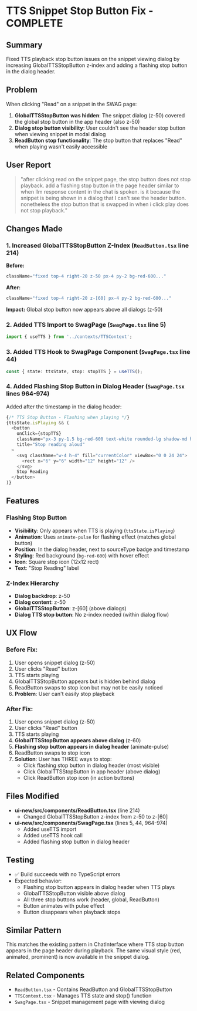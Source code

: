 # TTS Snippet Stop Button Fix - COMPLETE

## Summary
Fixed TTS playback stop button issues on the snippet viewing dialog by increasing GlobalTTSStopButton z-index and adding a flashing stop button in the dialog header.

## Problem
When clicking "Read" on a snippet in the SWAG page:
1. **GlobalTTSStopButton was hidden**: The snippet dialog (z-50) covered the global stop button in the app header (also z-50)
2. **Dialog stop button visibility**: User couldn't see the header stop button when viewing snippet in modal dialog
3. **ReadButton stop functionality**: The stop button that replaces "Read" when playing wasn't easily accessible

## User Report
> "after clicking read on the snippet page, the stop button does not stop playback. add a flashing stop button in the page header similar to when llm response content in the chat is spoken. is it because the snippet is being shown in a dialog that I can't see the header button. nonetheless the stop button that is swapped in when i click play does not stop playback."

## Changes Made

### 1. Increased GlobalTTSStopButton Z-Index (`ReadButton.tsx` line 214)
**Before:**
```typescript
className="fixed top-4 right-20 z-50 px-4 py-2 bg-red-600..."
```

**After:**
```typescript
className="fixed top-4 right-20 z-[60] px-4 py-2 bg-red-600..."
```

**Impact:** Global stop button now appears above all dialogs (z-50)

### 2. Added TTS Import to SwagPage (`SwagPage.tsx` line 5)
```typescript
import { useTTS } from '../contexts/TTSContext';
```

### 3. Added TTS Hook to SwagPage Component (`SwagPage.tsx` line 44)
```typescript
const { state: ttsState, stop: stopTTS } = useTTS();
```

### 4. Added Flashing Stop Button in Dialog Header (`SwagPage.tsx` lines 964-974)
Added after the timestamp in the dialog header:
```typescript
{/* TTS Stop Button - Flashing when playing */}
{ttsState.isPlaying && (
  <button
    onClick={stopTTS}
    className="px-3 py-1.5 bg-red-600 text-white rounded-lg shadow-md hover:bg-red-700 transition-colors flex items-center gap-2 animate-pulse"
    title="Stop reading aloud"
  >
    <svg className="w-4 h-4" fill="currentColor" viewBox="0 0 24 24">
      <rect x="6" y="6" width="12" height="12" />
    </svg>
    Stop Reading
  </button>
)}
```

## Features

### Flashing Stop Button
- **Visibility**: Only appears when TTS is playing (`ttsState.isPlaying`)
- **Animation**: Uses `animate-pulse` for flashing effect (matches global button)
- **Position**: In the dialog header, next to sourceType badge and timestamp
- **Styling**: Red background (`bg-red-600`) with hover effect
- **Icon**: Square stop icon (12x12 rect)
- **Text**: "Stop Reading" label

### Z-Index Hierarchy
- **Dialog backdrop**: z-50
- **Dialog content**: z-50
- **GlobalTTSStopButton**: z-[60] (above dialogs)
- **Dialog TTS stop button**: No z-index needed (within dialog flow)

## UX Flow

### Before Fix:
1. User opens snippet dialog (z-50)
2. User clicks "Read" button
3. TTS starts playing
4. GlobalTTSStopButton appears but is hidden behind dialog
5. ReadButton swaps to stop icon but may not be easily noticed
6. **Problem**: User can't easily stop playback

### After Fix:
1. User opens snippet dialog (z-50)
2. User clicks "Read" button
3. TTS starts playing
4. **GlobalTTSStopButton appears above dialog** (z-60)
5. **Flashing stop button appears in dialog header** (animate-pulse)
6. ReadButton swaps to stop icon
7. **Solution**: User has THREE ways to stop:
   - Click flashing stop button in dialog header (most visible)
   - Click GlobalTTSStopButton in app header (above dialog)
   - Click ReadButton stop icon (in action buttons)

## Files Modified
- **ui-new/src/components/ReadButton.tsx** (line 214)
  - Changed GlobalTTSStopButton z-index from z-50 to z-[60]
- **ui-new/src/components/SwagPage.tsx** (lines 5, 44, 964-974)
  - Added useTTS import
  - Added useTTS hook call
  - Added flashing stop button in dialog header

## Testing
- ✅ Build succeeds with no TypeScript errors
- Expected behavior:
  - Flashing stop button appears in dialog header when TTS plays
  - GlobalTTSStopButton visible above dialog
  - All three stop buttons work (header, global, ReadButton)
  - Button animates with pulse effect
  - Button disappears when playback stops

## Similar Pattern
This matches the existing pattern in ChatInterface where TTS stop button appears in the page header during playback. The same visual style (red, animated, prominent) is now available in the snippet dialog.

## Related Components
- `ReadButton.tsx` - Contains ReadButton and GlobalTTSStopButton
- `TTSContext.tsx` - Manages TTS state and stop() function
- `SwagPage.tsx` - Snippet management page with viewing dialog

